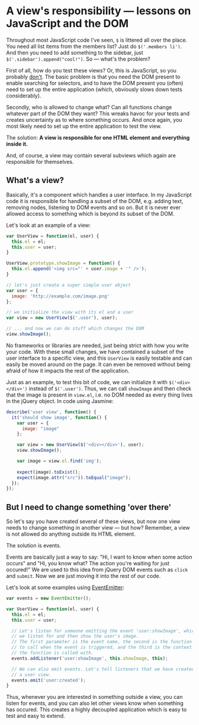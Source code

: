 A view's responsibility — lessons on JavaScript and the DOM
===========================================================

Throughout most JavaScript code I've seen, `$` is littered all over the
place. You need all list items from the members list? Just do
`$('.members li')`. And then you need to add something to the sidebar,
just `$('.sidebar').append("cool!")`. So — what's the problem?

First of all, how do you test these views? Or, this is JavaScript, so
you probably
[don't](https://twitter.com/#!/jasminebdd/status/182322290464276480).
The basic problem is that you need the DOM present to enable searching
for selectors, and to have the DOM present you (often) need to set up
the entire application (which, obviously slows down tests considerably).

Secondly, who is allowed to change what? Can all functions change
whatever part of the DOM they want? This wreaks havoc for your tests and
creates uncertainty as to where something occurs. And once again, you
most likely need to set up the entire application to test the view.

The solution: **A view is responsible for one HTML element and
everything inside it.**

And, of course, a view may contain several subviews which again are
responsible for themselves.

What's a view?
--------------

Basically, it's a component which handles a user interface. In my
JavaScript code it is responsible for handling a subset of the DOM, e.g.
adding text, removing nodes, listening to DOM events and so on. But it
is never ever allowed access to something which is beyond its subset of
the DOM.

Let's look at an example of a view:

```javascript
var UserView = function(el, user) {
  this.el = el;
  this.user = user;
}

UserView.prototype.showImage = function() {
  this.el.append('<img src="' + user.image + '" />');
}

// let's just create a super simple user object
var user = {
  image: 'http://example.com/image.png'
};

// we initialize the view with its el and a user
var view = new UserView($('.user'), user);

// ... and now we can do stuff which changes the DOM
view.showImage();
```

No frameworks or libraries are needed, just being strict with how you
write your code. With these small changes, we have contained a subset of
the user interface to a specific view, and this `UserView` is easily
testable and can easily be moved around on the page. It can even be
removed without being afraid of how it impacts the rest of the
application.

Just as an example, to test this bit of code, we can initialize it with
`$('<div></div>')` instead of `$('.user')`. Thus, we can call `showImage`
and then check that the image is present in `view.el`, i.e. no DOM
needed as every thing lives in the jQuery object. In code using Jasmine:

```javascript
describe('user view', function() {
  it('should show image', function() {
    var user = {
      image: "image"
    };

    var view = new UserView($('<div></div>'), user);
    view.showImage();

    var image = view.el.find('img');
    
    expect(image).toExist();
    expect(image.attr("src")).toEqual("image");
  });
});
```

But I need to change something 'over there'
-------------------------------------------

So let's say you have created several of these views, but now one view
needs to change something in another view — but how? Remember, a view is
not allowed do anything outside its HTML element.

The solution is events.

Events are basically just a way to say: "Hi, I want to know when some
action occurs" and "Hi, you know what? The action you're waiting for
just occured!" We are used to this idea from jQuery DOM events such as
`click` and `submit`. Now we are just moving it into the rest of our
code.

Let's look at some examples using
[EventEmitter](https://github.com/Wolfy87/EventEmitter):

```javascript
var events = new EventEmitter();

var UserView = function(el, user) {
  this.el = el;
  this.user = user;

  // Let's listen for someone emitting the event 'user:showImage', which
  // we listen for and then show the user's image.
  // The first parameter is the event name, the second is the function
  // to call when the event is triggered, and the third is the context
  // the function is called with.
  events.addListener('user:showImage', this.showImage, this);

  // We can also emit events. Let's tell listeners that we have created
  // a user view.
  events.emit('user:created');
}
```

Thus, whenever you are interested in something outside a view, you can
listen for events, and you can also let other views know when something
has occured. This creates a highly decoupled application which is easy
to test and easy to extend.
